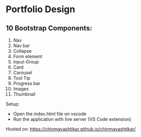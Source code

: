 # Portfolio Design

## 10 Bootstrap Components: 

1. Nav
2. Nav bar
3. Collapse
4. Form element
5. Input-Group
6. Card
7. Carousel
8. Tool Tip
9. Progress bar
10. Images
11. Thumbnail


Setup:
- Open the index.html file on vscode
- Run the application with live server (VS Code extension)

Hosted on:
https://chinmayashtikar.github.io/chinmayashtikar/
